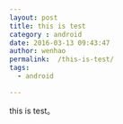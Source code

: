 ```yaml
---
layout: post
title: this is test
category : android
date: 2016-03-13 09:43:47
author: wenhao
permalink:  /this-is-test/
tags: 
  - android

---
```


this is test。



